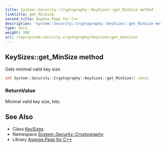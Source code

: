 ```yaml
---
title: System::Security::Cryptography::KeySizes::get_MinSize method
linktitle: get_MinSize
second_title: Aspose.Page for C++
description: 'System::Security::Cryptography::KeySizes::get_MinSize method. Gets minimal valid key size in C++.'
type: docs
weight: 300
url: /cpp/system.security.cryptography/keysizes/get_minsize/
---
```

## KeySizes::get_MinSize method


Gets minimal valid key size.

```cpp
int System::Security::Cryptography::KeySizes::get_MinSize() const
```


### ReturnValue

Minimal valid key size, bits.

## See Also

* Class [KeySizes](../)
* Namespace [System::Security::Cryptography](../../)
* Library [Aspose.Page for C++](../../../)

